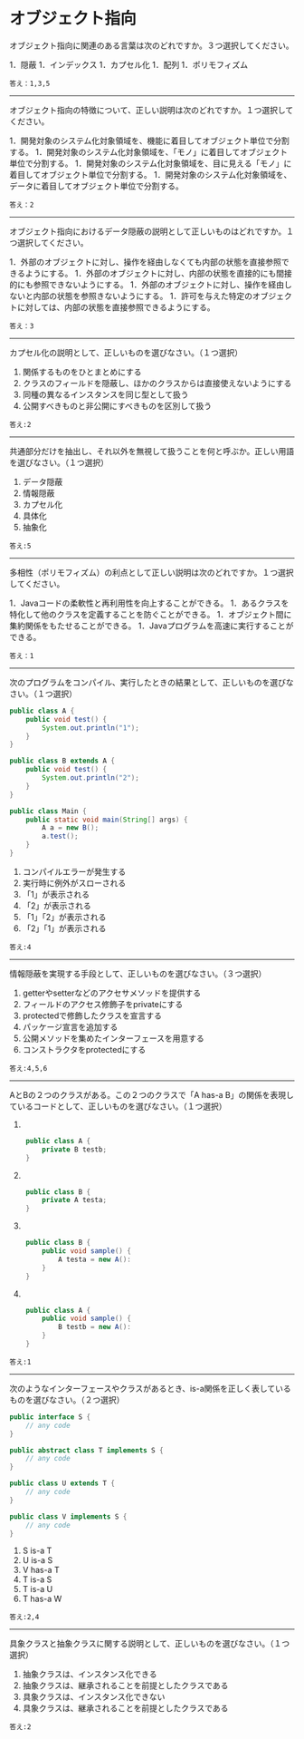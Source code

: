 # オブジェクト指向

オブジェクト指向に関連のある言葉は次のどれですか。３つ選択してください。

1．隠蔽
1．インデックス
1．カプセル化
1．配列
1．ポリモフィズム

`答え：1,3,5`

---

オブジェクト指向の特徴について、正しい説明は次のどれですか。１つ選択してください。

1．開発対象のシステム化対象領域を、機能に着目してオブジェクト単位で分割する。
1．開発対象のシステム化対象領域を、「モノ」に着目してオブジェクト単位で分割する。
1．開発対象のシステム化対象領域を、目に見える「モノ」に着目してオブジェクト単位で分割する。
1．開発対象のシステム化対象領域を、データに着目してオブジェクト単位で分割する。


`答え：2`


---

オブジェクト指向におけるデータ隠蔽の説明として正しいものはどれですか。１つ選択してください。

1．外部のオブジェクトに対し、操作を経由しなくても内部の状態を直接参照できるようにする。
1．外部のオブジェクトに対し、内部の状態を直接的にも間接的にも参照できないようにする。
1．外部のオブジェクトに対し、操作を経由しないと内部の状態を参照きないようにする。
1．許可を与えた特定のオブジェクトに対しては、内部の状態を直接参照できるようにする。

`答え：3`
 
 
---

カプセル化の説明として、正しいものを選びなさい。（１つ選択）

1. 関係するものをひとまとめにする
1. クラスのフィールドを隠蔽し、ほかのクラスからは直接使えないようにする
1. 同種の異なるインスタンスを同じ型として扱う
1. 公開すべきものと非公開にすべきものを区別して扱う

`答え:2`

---

共通部分だけを抽出し、それ以外を無視して扱うことを何と呼ぶか。正しい用語を選びなさい。（１つ選択）

1. データ隠蔽
1. 情報隠蔽
1. カプセル化
1. 具体化
1. 抽象化

`答え:5`

---

多相性（ポリモフィズム）の利点として正しい説明は次のどれですか。１つ選択してください。

1．Javaコードの柔軟性と再利用性を向上することができる。
1．あるクラスを特化して他のクラスを定義することを防ぐことができる。
1．オブジェクト間に集約関係をもたせることができる。
1．Javaプログラムを高速に実行することができる。

`答え：1`

---

次のプログラムをコンパイル、実行したときの結果として、正しいものを選びなさい。（１つ選択）

```java
public class A {
    public void test() {
        System.out.println("1");
    }
}

public class B extends A {
    public void test() {
        System.out.println("2");
    }
}

public class Main {
    public static void main(String[] args) {
        A a = new B();
        a.test();
    }
}

```

1. コンパイルエラーが発生する
1. 実行時に例外がスローされる
1. 「1」が表示される
1. 「2」が表示される
1. 「1」「2」が表示される
1. 「2」「1」が表示される

`答え:4`

---

情報隠蔽を実現する手段として、正しいものを選びなさい。（３つ選択）

1. getterやsetterなどのアクセサメソッドを提供する
1. フィールドのアクセス修飾子をprivateにする
1. protectedで修飾したクラスを宣言する
1. パッケージ宣言を追加する
1. 公開メソッドを集めたインターフェースを用意する
1. コンストラクタをprotectedにする

`答え:4,5,6`

---

AとBの２つのクラスがある。この２つのクラスで「A has-a B」の関係を表現しているコードとして、正しいものを選びなさい。（１つ選択）

1. 
```java
    public class A {
        private B testb;
    }
```

2. 
```java
    public class B {
        private A testa;
    }
```

3. 

```java
    public class B {
        public void sample() {
            A testa = new A():
        }
    }
```
    
4. 

```java
    public class A {
        public void sample() {
            B testb = new A():
        }
    }
```

`答え:1`

---

次のようなインターフェースやクラスがあるとき、is-a関係を正しく表しているものを選びなさい。（２つ選択）

```java
public interface S {
    // any code
}

public abstract class T implements S {
    // any code
}

public class U extends T {
    // any code
}

public class V implements S {
    // any code
}
```

1. S is-a T
1. U is-a S
1. V has-a T
1. T is-a S
1. T is-a U
1. T has-a W

`答え:2,4`

---

具象クラスと抽象クラスに関する説明として、正しいものを選びなさい。（１つ選択）

1. 抽象クラスは、インスタンス化できる
1. 抽象クラスは、継承されることを前提としたクラスである
1. 具象クラスは、インスタンス化できない
1. 具象クラスは、継承されることを前提としたクラスである

`答え:2`

